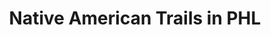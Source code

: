 ---
pid: ch24
title: Native American Trails in PHL
location_transcription: I don't know/ research needed
coordinates: "[-75.162955887284, 39.952609185452]"
zipcode: '19139'
gen_neighborhood: West Philadelphia
neighborhood: Walnut Hill
outside_phl: 
age: '30'
age_range: 30-39
instagram: 
image_file_name: ch_24.jpg
proposal_transcription: I heard that Lancaster Ave in West Philly was a Native American
  route that tribes took to get to tribal conventions. I'm sure there are many other
  stories in the city that are site-specific that remind us that we are living on
  stolen land. We must revisit this history & revise Native American narrative of
  our city!
topic: History,Native Americans
topic_summary: 0, 0, 0
type: Street,Other No Form
keywords_other: 
credit: Raz
image_labels: 
twitter: hi_raz
facebook: 
permalink: "/monuments/ch24/"
layout: item-page
---